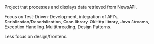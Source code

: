 Project that processes and displays data retrieved from NewsAPI.

Focus on Test-Driven-Development, integration of API's, Serialization/Deserialization, 
Gson library, OkHttp library, Java Streams, Exception Handling, Multithreading, Design Patterns.

Less focus on design/frontend. 
